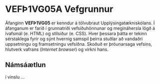 # VEFÞ1VG05A Vefgrunnur

Áfanginn **VEFÞ1VG05** er kenndur á tölvubraut Upplýsingatækniskólans. Í áfanganum er farið í grunnatriði vefsíðuhönnunar og megináhersla lögð á ívafsmál (e. HTML) og stílsíður (e. CSS). Hver þessara þátta er tekinn sérstaklega fyrir og sýnt hvernig samspil þeirra stuðlar að vandaðri uppsetningu og framsetningu vefsíðna. Skoðuð er þróunarsaga vefsins, hlutverk vafrans (_Internet browser_) og virkni hans.

## Námsáætlun 

í vinslu ...

<!--

#### 2022 haust, spönn 1. 

| Vika  | Verkefni  | Nr. | Tímar | Vægi % |
|---|---|---|---|---|
| 34  | Innsetning forrita og undirbúningur  |   |  |  |
| 34  | HTML tög og CSS klasar | 1 | 8  | 14  |
| 35  | Box Modelið, eiginleikar taga | 2  | 8  | 14  |
| 36  | Grid skipulag vefsíðu og | 3.1  | 6<sup>1</sup> |  |
| 37  | Svegjanleg vefhönnun | 3.2  | 8  | 14  |
| 38  | Efnisyfirlit, listar og staðsetning efnis | 4  | 8  | 14  |
| 39  | Myndvinnsla fyrir vefsíður | 5  | 6<sup>2</sup> | 14  |
| 40  | Leturgerðir og innsetning miðla | 6  | 8 | 14  |
| 41  | Lokaverkefni | 7 | 8<sup>3</sup> | 16  |
|   | <sub>Námsmatsdagar, (1) 06/09 og (2) 28/09<br>(3) **Skil á lokaverkefni er 13. október**. - Spönn 1 lýkur  18/10 </sub> |  |  | 100%  |



#### 👋 [Undirbúningur og bjargir](https://github.com/vefgrunnur/Namsefni/wiki)

#### 🧙 👩‍💻 [Verkefni, námsefni og sýnidæmi](https://github.com/vefgrunnur/namsefni/)

#### 🌈 Verkefnaskil: [Github.com/22VG](https://github.com/22vg)


-->


